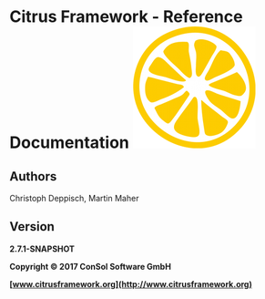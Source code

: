 # Citrus Framework - Reference Documentation ![citrus-logo](images/citrus_logo.png) 

## Authors

Christoph Deppisch, Martin Maher

## Version

**2.7.1-SNAPSHOT**

**Copyright © 2017 ConSol Software GmbH**

**[www.citrusframework.org](http://www.citrusframework.org)**

